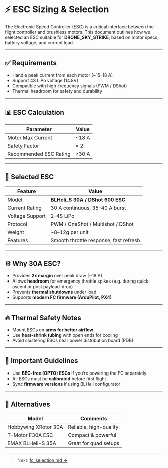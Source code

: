 # ⚡ ESC Sizing & Selection

The Electronic Speed Controller (ESC) is a critical interface between the flight controller and brushless motors. This document outlines how we selected an ESC suitable for **DRONE_SKY_STRIKE**, based on motor specs, battery voltage, and current load.

---

## ✅ Requirements

- Handle peak current from each motor (~15–18 A)
- Support 4S LiPo voltage (14.8V)
- Compatible with high-frequency signals (PWM / DShot)
- Thermal headroom for safety and durability

---

## 📊 ESC Calculation

| Parameter             | Value             |
|------------------------|------------------|
| Motor Max Current      | ~18 A             |
| Safety Factor          | × 2               |
| Recommended ESC Rating | ≥30 A             |

---

## 🔧 Selected ESC

| Feature           | Value                                  |
|------------------|------------------------------------------|
| Model            | **BLHeli_S 30A / DShot 600 ESC**         |
| Current Rating   | 30 A continuous, 35–40 A burst           |
| Voltage Support  | 2–4S LiPo                               |
| Protocol         | PWM / OneShot / Multishot / DShot       |
| Weight           | ~8–12g per unit                         |
| Features         | Smooth throttle response, fast refresh  |

---

## ⚙️ Why 30A ESC?

- Provides **2x margin** over peak draw (~18 A)  
- Allows **headroom** for emergency throttle spikes (e.g. during quick ascent or post payload-drop)
- Prevents **thermal shutdowns** under load
- Supports **modern FC firmware (ArduPilot, PX4)**

---

## 🔥 Thermal Safety Notes

- Mount ESCs on **arms for better airflow**
- Use **heat-shrink tubing** with open ends for cooling
- Avoid clustering ESCs near power distribution board (PDB)

---

## 🚨 Important Guidelines

- Use **BEC-free (OPTO) ESCs** if you’re powering the FC separately
- All ESCs must be **calibrated** before first flight
- Sync **firmware versions** if using BLHeli configurator

---

## 🔁 Alternatives

| Model                    | Comments                         |
|--------------------------|----------------------------------|
| Hobbywing XRotor 30A     | Reliable, high-quality           |
| T-Motor F30A ESC         | Compact & powerful               |
| EMAX BLHeli-S 35A        | Great for quad setups            |

---

> Next: [fc_selection.md →](./fc_selection.md)
